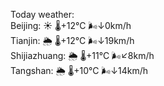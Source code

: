 Today weather:  
Beijing: ☀️ 🌡️+12°C 🌬️↓0km/h  
Tianjin: 🌦 🌡️+12°C 🌬️↓19km/h  
Shijiazhuang: 🌦 🌡️+11°C 🌬️↙8km/h  
Tangshan: 🌦 🌡️+10°C 🌬️↓14km/h  
